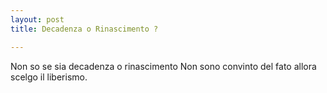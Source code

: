 ```yaml
---
layout: post
title: Decadenza o Rinascimento ?

---
```

Non so se sia decadenza
o rinascimento
Non sono convinto del fato
allora scelgo il liberismo.
